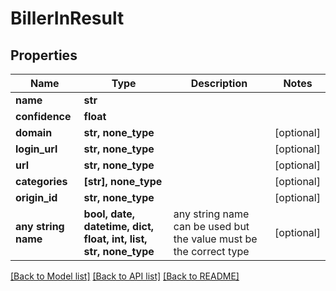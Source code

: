 # BillerInResult


## Properties
Name | Type | Description | Notes
------------ | ------------- | ------------- | -------------
**name** | **str** |  | 
**confidence** | **float** |  | 
**domain** | **str, none_type** |  | [optional] 
**login_url** | **str, none_type** |  | [optional] 
**url** | **str, none_type** |  | [optional] 
**categories** | **[str], none_type** |  | [optional] 
**origin_id** | **str, none_type** |  | [optional] 
**any string name** | **bool, date, datetime, dict, float, int, list, str, none_type** | any string name can be used but the value must be the correct type | [optional]

[[Back to Model list]](../README.md#documentation-for-models) [[Back to API list]](../README.md#documentation-for-api-endpoints) [[Back to README]](../README.md)


